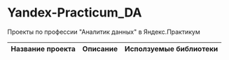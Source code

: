 # Yandex-Practicum_DA
Проекты по профессии "Аналитик данных" в Яндекс.Практикум 


|Название проекта|Описание|Исползуемые библиотеки|
|----------------|--------|----------------------|
